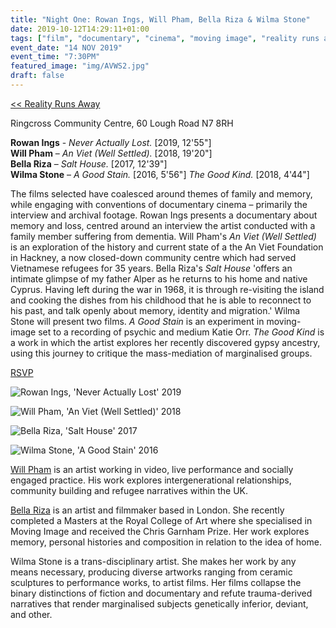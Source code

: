 ```yaml
---
title: "Night One: Rowan Ings, Will Pham, Bella Riza & Wilma Stone"
date: 2019-10-12T14:29:11+01:00
tags: ["film", "documentary", "cinema", "moving image", "reality runs away"]
event_date: "14 NOV 2019"
event_time: "7:30PM"
featured_image: "img/AVWS2.jpg"
draft: false
---
```


[<< Reality Runs Away](/projects/reality-runs-away)

Ringcross Community Centre, 60 Lough Road N7 8RH

**Rowan Ings** - _Never Actually Lost._ [2019, 12'55"]<br/>
**Will Pham** – _An Viet (Well Settled)._ [2018, 19'20"]<br/>
**Bella Riza** – _Salt House._ [2017, 12'39"]<br/>
**Wilma Stone** – _A Good Stain._ [2016, 5'56"] _The Good Kind._ [2018, 4'44"]

The films selected have coalesced around themes of family and memory, while engaging with conventions of documentary cinema – primarily the interview and archival footage. Rowan Ings presents a documentary about memory and loss, centred around an interview the artist conducted with a family member suffering from dementia. Will Pham's _An Viet (Well Settled)_ is an exploration of the history and current state of a the An Viet Foundation in Hackney, a now closed-down community centre which had served Vietnamese refugees for 35 years. Bella Riza's _Salt House_ 'offers an intimate glimpse of my father Alper as he returns to his home and native Cyprus. Having left during the war in 1968, it is through re-visiting the island and cooking the dishes from his childhood that he is able to reconnect to his past, and talk openly about memory, identity and migration.' Wilma Stone will present two films. _A Good Stain_ is an experiment in moving-image set to a recording of psychic and medium Katie Orr. _The Good Kind_ is a work in which the artist explores her recently discovered gypsy ancestry, using this journey to critique the mass-mediation of marginalised groups.

<a href="https://www.eventbrite.co.uk/e/film-reality-runs-away-the-limits-of-documentary-tickets-76776728261" target="blank">RSVP</a>

![Rowan Ings, 'Never Actually Lost' 2019](/projects/reality-runs-away/img/NAL9.jpg)

![Will Pham, 'An Viet (Well Settled)' 2018](/projects/reality-runs-away/img/AVWS2.jpg)

![Bella Riza, 'Salt House' 2017](/projects/reality-runs-away/img/SH2.jpg)

![Wilma Stone, 'A Good Stain' 2016](/projects/reality-runs-away/img/AGS3.jpg)

<a href="https://willpham.co.uk" target="blank">Will Pham</a> is an artist working in video, live performance and socially engaged practice. His work explores intergenerational relationships, community building and refugee narratives within the UK.

<a href="https://bellariza.com/" target="blank">Bella Riza</a> is an artist and filmmaker based in London. She recently completed a Masters at the Royal College of Art where she specialised in Moving Image and received the Chris Garnham Prize. Her work explores memory, personal histories and composition in relation to the idea of home.

Wilma Stone is a trans-disciplinary artist. She makes her work by any means necessary, producing diverse artworks ranging from ceramic sculptures to performance works, to artist films. Her films collapse the binary distinctions of fiction and documentary and refute trauma-derived narratives that render marginalised subjects genetically inferior, deviant, and other.
